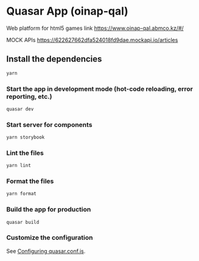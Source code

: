 # Quasar App (oinap-qal)

Web platform for html5 games
link https://www.oinap-qal.abmco.kz/#/

MOCK APIs https://622627662dfa524018fd9dae.mockapi.io/articles

## Install the dependencies

```bash
yarn
```

### Start the app in development mode (hot-code reloading, error reporting, etc.)

```bash
quasar dev
```

### Start server for components

```bash
yarn storybook
```

### Lint the files

```bash
yarn lint
```

### Format the files

```bash
yarn format
```

### Build the app for production

```bash
quasar build
```

### Customize the configuration

See [Configuring quasar.conf.js](https://quasar.dev/quasar-cli/quasar-conf-js).
